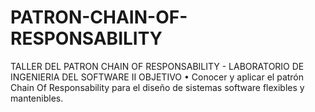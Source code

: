 # PATRON-CHAIN-OF-RESPONSABILITY
TALLER DEL PATRON CHAIN OF RESPONSABILITY - LABORATORIO DE INGENIERIA DEL SOFTWARE II
OBJETIVO
• Conocer y aplicar el patrón Chain Of Responsability para el diseño de sistemas software
flexibles y mantenibles.
